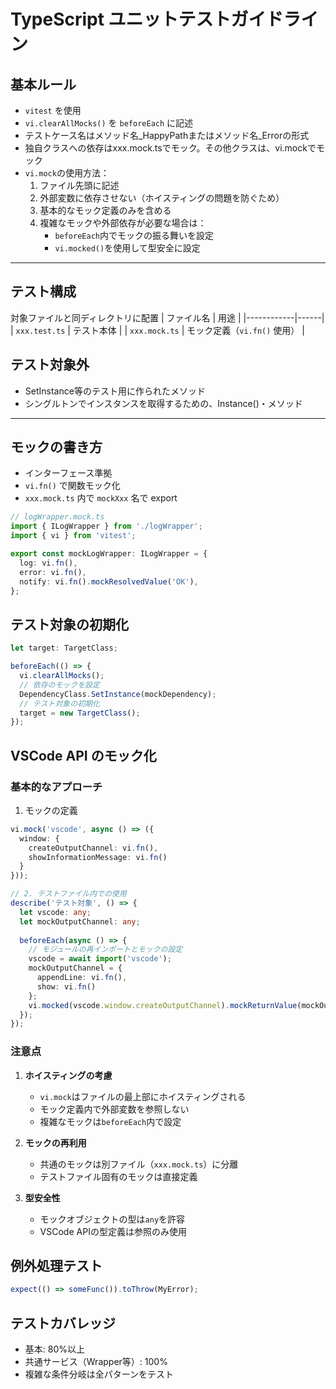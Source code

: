 # TypeScript ユニットテストガイドライン

## 基本ルール

- `vitest` を使用
- `vi.clearAllMocks()` を `beforeEach` に記述
- テストケース名はメソッド名_HappyPathまたはメソッド名_Errorの形式
- 独自クラスへの依存はxxx.mock.tsでモック。その他クラスは、vi.mockでモック
- `vi.mock`の使用方法：
  1. ファイル先頭に記述
  2. 外部変数に依存させない（ホイスティングの問題を防ぐため）
  3. 基本的なモック定義のみを含める
  4. 複雑なモックや外部依存が必要な場合は：
     - `beforeEach`内でモックの振る舞いを設定
     - `vi.mocked()`を使用して型安全に設定

---

## テスト構成
対象ファイルと同ディレクトリに配置
| ファイル名 | 用途 |
|------------|------|
| `xxx.test.ts` | テスト本体 |
| `xxx.mock.ts` | モック定義（`vi.fn()` 使用） |

## テスト対象外
- SetInstance等のテスト用に作られたメソッド
- シングルトンでインスタンスを取得するための、Instance()・メソッド

---

## モックの書き方

- インターフェース準拠
- `vi.fn()` で関数モック化
- `xxx.mock.ts` 内で `mockXxx` 名で export

```ts
// logWrapper.mock.ts
import { ILogWrapper } from './logWrapper';
import { vi } from 'vitest';

export const mockLogWrapper: ILogWrapper = {
  log: vi.fn(),
  error: vi.fn(),
  notify: vi.fn().mockResolvedValue('OK'),
};
```

## テスト対象の初期化

```ts
let target: TargetClass;

beforeEach(() => {
  vi.clearAllMocks();
  // 依存のモックを設定
  DependencyClass.SetInstance(mockDependency);
  // テスト対象の初期化
  target = new TargetClass();
});
```

## VSCode API のモック化

### 基本的なアプローチ

1. モックの定義
```ts
vi.mock('vscode', async () => ({
  window: {
    createOutputChannel: vi.fn(),
    showInformationMessage: vi.fn()
  }
}));

// 2. テストファイル内での使用
describe('テスト対象', () => {
  let vscode: any;
  let mockOutputChannel: any;
  
  beforeEach(async () => {
    // モジュールの再インポートとモックの設定
    vscode = await import('vscode');
    mockOutputChannel = {
      appendLine: vi.fn(),
      show: vi.fn()
    };
    vi.mocked(vscode.window.createOutputChannel).mockReturnValue(mockOutputChannel);
  });
});
```

### 注意点

1. **ホイスティングの考慮**
   - `vi.mock`はファイルの最上部にホイスティングされる
   - モック定義内で外部変数を参照しない
   - 複雑なモックは`beforeEach`内で設定

2. **モックの再利用**
   - 共通のモックは別ファイル（`xxx.mock.ts`）に分離
   - テストファイル固有のモックは直接定義

3. **型安全性**
   - モックオブジェクトの型は`any`を許容
   - VSCode APIの型定義は参照のみ使用

## 例外処理テスト

```ts
expect(() => someFunc()).toThrow(MyError);
```

## テストカバレッジ

- 基本: 80%以上
- 共通サービス（Wrapper等）: 100%
- 複雑な条件分岐は全パターンをテスト